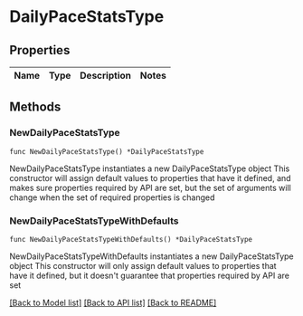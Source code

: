 # DailyPaceStatsType

## Properties

Name | Type | Description | Notes
------------ | ------------- | ------------- | -------------

## Methods

### NewDailyPaceStatsType

`func NewDailyPaceStatsType() *DailyPaceStatsType`

NewDailyPaceStatsType instantiates a new DailyPaceStatsType object
This constructor will assign default values to properties that have it defined,
and makes sure properties required by API are set, but the set of arguments
will change when the set of required properties is changed

### NewDailyPaceStatsTypeWithDefaults

`func NewDailyPaceStatsTypeWithDefaults() *DailyPaceStatsType`

NewDailyPaceStatsTypeWithDefaults instantiates a new DailyPaceStatsType object
This constructor will only assign default values to properties that have it defined,
but it doesn't guarantee that properties required by API are set


[[Back to Model list]](../README.md#documentation-for-models) [[Back to API list]](../README.md#documentation-for-api-endpoints) [[Back to README]](../README.md)


